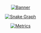 <div align="center">
  
  [![Banner](https://svg-banners.vercel.app/api?type=rainbow&text1=zikorano%20&width=800&height=400)](https://github.com/sitiom)
  
<!--   [![Counter](https://visitor-badge.laobi.icu/badge?page_id=zikorano.zikorano)](https://github.com/zikorano) -->
<!--   ![GitHub User's stars](https://img.shields.io/github/stars/sitiom?affiliations=OWNER%2CCOLLABORATOR&label=GH%20stars) -->
  
  [![Snake Graph](https://raw.githubusercontent.com/zikorano/assets/github-contribution-grid-snake.svg)](https://github.com/zikorano)
  
  [![Metrics](https://raw.githubusercontent.com/zikorano/zikorano/assets/github-metrics.svg)](https://github.com/zikorano)
</div>
